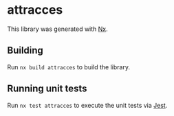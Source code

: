 # attracces

This library was generated with [Nx](https://nx.dev).

## Building

Run `nx build attracces` to build the library.

## Running unit tests

Run `nx test attracces` to execute the unit tests via [Jest](https://jestjs.io).
